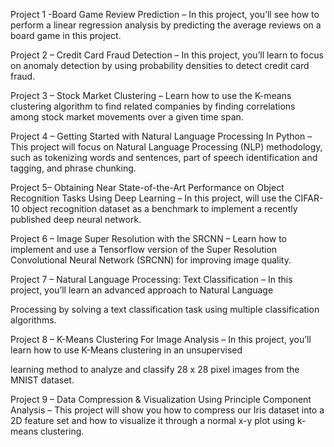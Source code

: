 Project 1 -Board Game Review Prediction – In this project, you’ll see how to perform a linear regression analysis by predicting the average reviews on a board game in this project.

Project 2 – Credit Card Fraud Detection – In this project, you’ll learn to focus on anomaly detection by using probability densities to detect credit card fraud.

Project 3 – Stock Market Clustering – Learn how to use the K-means clustering algorithm to find related companies by finding correlations among stock market movements over a given time span.

Project 4 – Getting Started with Natural Language Processing In Python – This project will focus on Natural Language Processing (NLP) methodology, such as tokenizing words and sentences, part of speech identification and tagging, and phrase chunking.

Project 5– Obtaining Near State-of-the-Art Performance on Object Recognition Tasks Using Deep Learning – In this project, will use the CIFAR-10 object recognition dataset as a benchmark to implement a recently published deep neural network.

Project 6 – Image Super Resolution with the SRCNN – Learn how to implement and use a Tensorflow version of the Super Resolution Convolutional Neural Network (SRCNN) for improving image quality.

Project 7 – Natural Language Processing: Text Classification – In this project, you’ll learn an advanced approach to Natural Language

Processing by solving a text classification task using multiple classification algorithms.

Project 8 – K-Means Clustering For Image Analysis – In this project, you’ll learn how to use K-Means clustering in an unsupervised

learning method to analyze and classify 28 x 28 pixel images from the MNIST dataset.

Project 9 – Data Compression & Visualization Using Principle Component Analysis – This project will show you how to compress our Iris dataset into a 2D feature set and how to visualize it through a normal x-y plot using k-means clustering. 
